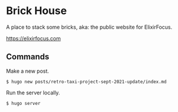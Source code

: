 # Brick House

A place to stack some bricks, aka: the public website for ElixirFocus.

<https://elixirfocus.com>

## Commands

Make a new post.

    $ hugo new posts/retro-taxi-project-sept-2021-update/index.md

Run the server locally.

    $ hugo server